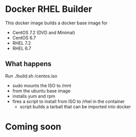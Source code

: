 # Docker RHEL Builder

This docker image builds a docker base image for
- CentOS 7.2 (DVD and Minimal)
- CentOS 6.7
- RHEL 7.2
- RHEL 6.7

## What happens
Run ./build.sh <path to ISO>/centos.iso
- sudo mounts the ISO to /mnt
- from the ubuntu base image
- installs yum and rpm
- fires a script to install from ISO to /rhel in the container
  - script builds a tarball that can be imported into docker


# Coming soon
